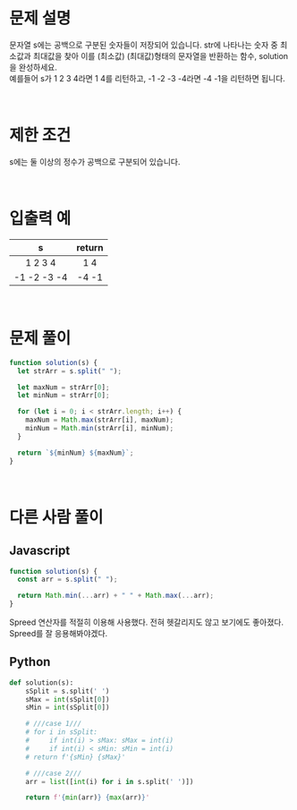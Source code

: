 # 문제 설명

문자열 s에는 공백으로 구분된 숫자들이 저장되어 있습니다. str에 나타나는 숫자 중 최소값과 최대값을 찾아 이를 (최소값) (최대값)형태의 문자열을 반환하는 함수, solution을 완성하세요. <br />
예를들어 s가 1 2 3 4라면 1 4를 리턴하고, -1 -2 -3 -4라면 -4 -1을 리턴하면 됩니다.

<br />

# 제한 조건

s에는 둘 이상의 정수가 공백으로 구분되어 있습니다.

<br />

# 입출력 예

|      s      | return |
| :---------: | :----: |
|   1 2 3 4   |  1 4   |
| -1 -2 -3 -4 | -4 -1  |

<br />

# 문제 풀이

```js
function solution(s) {
  let strArr = s.split(" ");

  let maxNum = strArr[0];
  let minNum = strArr[0];

  for (let i = 0; i < strArr.length; i++) {
    maxNum = Math.max(strArr[i], maxNum);
    minNum = Math.min(strArr[i], minNum);
  }

  return `${minNum} ${maxNum}`;
}
```

<br />

# 다른 사람 풀이

## Javascript

```js
function solution(s) {
  const arr = s.split(" ");

  return Math.min(...arr) + " " + Math.max(...arr);
}
```

Spreed 연산자를 적절히 이용해 사용했다. 전혀 헷갈리지도 않고 보기에도 좋아졌다. Spreed를 잘 응용해봐야겠다.

## Python

```py
def solution(s):
    sSplit = s.split(' ')
    sMax = int(sSplit[0])
    sMin = int(sSplit[0])

    # ///case 1///
    # for i in sSplit:
    #     if int(i) > sMax: sMax = int(i)
    #     if int(i) < sMin: sMin = int(i)
    # return f'{sMin} {sMax}'

    # ///case 2///
    arr = list([int(i) for i in s.split(' ')])

    return f'{min(arr)} {max(arr)}'
```
